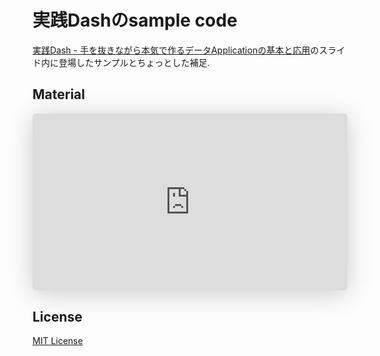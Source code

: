 # 実践Dashのsample code

[実践Dash - 手を抜きながら本気で作るデータApplicationの基本と応用](https://speakerdeck.com/shinyorke/dash-for-python-and-baseball)のスライド内に登場したサンプルとちょっとした補足.

## Material

<iframe class="speakerdeck-iframe" frameborder="0" src="https://speakerdeck.com/player/b5769301563b4a888709277f5476099d" title="実践Dash - 手を抜きながら本気で作るデータApplicationの基本と応用 / Dash for Python and Baseball" allowfullscreen="true" style="border: 0px; background: padding-box padding-box rgba(0, 0, 0, 0.1); margin: 0px; padding: 0px; border-radius: 6px; box-shadow: rgba(0, 0, 0, 0.2) 0px 5px 40px; width: 100%; height: auto; aspect-ratio: 560 / 315;" data-ratio="1.7777777777777777"></iframe>

## License

[MIT License](./LICENSE)
